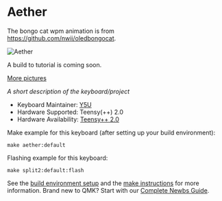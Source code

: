 # Aether

The bongo cat wpm animation is from https://github.com/nwii/oledbongocat.

![Aether](https://lutim.lagout.org/tlQ3bQG8/h7Twbx8I.jpg)

A build to tutorial is coming soon.

[More pictures](https://lutim.lagout.org/gallery#KXXLLhD0/1If5F8OY.jpg,mUbfvjGo/nt44O2jZ.jpg,ec3ZmRr5/fHDhFdkf.jpg,tlQ3bQG8/h7Twbx8I.jpg)

*A short description of the keyboard/project*

* Keyboard Maintainer:   [Y5U](https://github.com/Y5U)
* Hardware Supported:    Teensy(++) 2.0
* Hardware Availability: [Teensy++ 2.0](https://www.pjrc.com/store/teensypp.html)

Make example for this keyboard (after setting up your build environment):

    make aether:default

Flashing example for this keyboard:

    make split2:default:flash

See the [build environment setup](https://docs.qmk.fm/#/getting_started_build_tools) and the [make instructions](https://docs.qmk.fm/#/getting_started_make_guide) for more information. Brand new to QMK? Start with our [Complete Newbs Guide](https://docs.qmk.fm/#/newbs).
